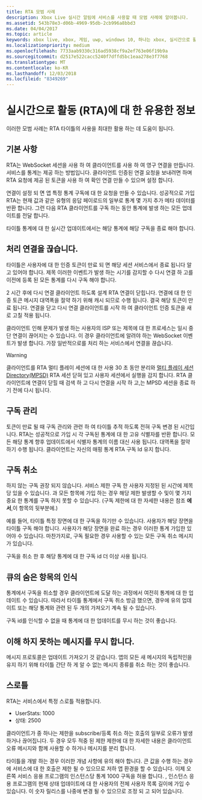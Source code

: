 ```yaml
---
title: RTA 모범 사례
description: Xbox Live 실시간 알림에 서비스를 사용할 때 모범 사례에 알아봅니다.
ms.assetid: 543b78e3-d06b-4969-95db-2cb996a8bbd3
ms.date: 04/04/2017
ms.topic: article
keywords: xbox live, xbox, 게임, uwp, windows 10, 하나는 xbox, 실시간으로 활동
ms.localizationpriority: medium
ms.openlocfilehash: 7733aab9330c316ad5938cf9a2ef763e06f19b9a
ms.sourcegitcommit: d2517e522cacc5240f7dffd5bc1eaa278e3f7768
ms.translationtype: MT
ms.contentlocale: ko-KR
ms.lasthandoff: 12/03/2018
ms.locfileid: "8349269"
---
```

# <a name="real-time-activity-rta-best-practices"></a>실시간으로 활동 (RTA)에 대 한 유용한 정보
이러한 모범 사례는 RTA 타이틀의 사용을 최대한 활용 하는 데 도움이 됩니다.


## <a name="the-basics"></a>기본 사항

RTA는 WebSocket 세션을 사용 하 여 클라이언트를 사용 하 여 영구 연결을 만듭니다. 서비스를 통계는 제공 하는 방법입니다. 클라이언트 인증된 연결 요청을 보내려면 하며 RTA 요청에 제공 된 토큰을 사용 하 여 확인 연결 만들 수 있으며 설정 합니다.

연결이 설정 되 면 앱 특정 통계 구독에 대 한 요청을 만들 수 있습니다. 성공적으로 가입 RTA는 현재 값과 같은 유형의 응답 페이로드의 일부로 통계 몇 가지 추가 메타 데이터를 반환 합니다. 그런 다음 RTA 클라이언트를 구독 하는 동안 통계에 발생 하는 모든 업데이트를 전달 합니다.

타이틀 통계에 대 한 실시간 업데이트에서는 해당 통계에 해당 구독을 종료 해야 합니다.


## <a name="handling-disconnects"></a>처리 연결을 끊습니다.

타이틀은 사용자에 대 한 인증 토큰이 만료 되 면 해당 세션 서비스에서 종료 됩니다 알고 있어야 합니다. 제목 이러한 이벤트가 발생 하는 시기를 감지할 수 다시 연결 하 고를 이전에 등록 된 모든 통계를 다시 구독 해야 합니다.

2 시간 후에 다시 연결 클라이언트 하도록 설계 RTA 연결이 닫힙니다. 연결에 대 한 인증 토큰 메시지 대역폭을 절약 하기 위해 캐시 되므로 수행 됩니다. 결국 해당 토큰이 만료 됩니다. 연결을 닫고 다시 연결 클라이언트를 시작 하 여 클라이언트 인증 토큰을 새로 고칠 적용 됩니다.

클라이언트 인해 문제가 발생 하는 사용자의 ISP 또는 제목에 대 한 프로세스는 일시 중단 연결이 끊어지는 수 있습니다. 이 경우 클라이언트에 알려야 하는 WebSocket 이벤트가 발생 합니다. 가장 일반적으로를 처리 하는 서비스에서 연결을 끊습니다.

> [!WARNING]
> 클라이언트를 RTA 멀티 플레이 세션에 대 한 사용 30 초 동안 분리와 [멀티 플레이 세션 Directory(MPSD)](../multiplayer/multiplayer-appendix/multiplayer-session-directory.md) RTA 세션 닫혀 있고 사용자 세션에서 실행을 감지 합니다. RTA 클라이언트에 연결이 닫힐 때 검색 하 고 다시 연결을 시작 하 고,는 MPSD 세션을 종료 하기 전에 다시 됩니다.

## <a name="managing-subscriptions"></a>구독 관리

토큰이 만료 될 때 구독 관리와 관련 하 여 타이틀 추적 하도록 전혀 구독 변경 된 시간입니다. RTA는 성공적으로 가입 시 각 구독된 통계에 대 한 고유 식별자를 반환 합니다. 모든 해당 통계 향후 업데이트에서 식별자 통계의 이름 대신 사용 됩니다. 대역폭을 절약 하기 수행 됩니다. 클라이언트는 자신의 매핑 통계 RTA 구독 Id 유지 합니다.


## <a name="unsubscribing"></a>구독 취소

하지 않는 구독 권장 되지 않습니다. 서비스 제한 구독 한 사용자 지정된 된 시간에 제목 당 있을 수 있습니다. 과 모든 항목에 가입 하는 경우 해당 제한 발생할 수 및이 몇 가지 중요 한 통계를 구독 하지 못할 수 있습니다. (구독 제한에 대 한 자세한 내용은 참조 **에서**,이 항목의 뒷부분에.)

예를 들어, 타이틀 특정 장면에 대 한 구독을 하기만 수 있습니다. 사용자가 해당 장면을 타이틀 구독 해야 합니다. 사용자가 해당 장면을 완료 하는 경우 이러한 통계 가입한 있어야 수 있습니다. 마찬가지로, 구독 필요한 경우 사용할 수 있는 모든 구독 취소 메시지가 있습니다.

구독을 취소 한 후 해당 통계에 대 한 구독 id 더 이상 사용 됩니다.


## <a name="awareness-of-latent-items-in-the-queue"></a>큐의 숨은 항목의 인식

통계에서 구독을 취소할 경우 클라이언트에 도달 하는 과정에서 여전히 통계에 대 한 업데이트 수 있습니다. 따라서 타이틀 통계에서 구독 취소 방금 했으면, 경우에 유의 업데이트 또는 해당 통계와 관련 된 두 개의 가져오기 계속 될 수 있습니다.

구독 id를 인식할 수 없을 때 통계에 대 한 업데이트를 무시 하는 것이 좋습니다.


## <a name="ignore-messages-you-do-not-understand"></a>이해 하지 못하는 메시지를 무시 합니다.

메시지 프로토콜은 업데이트 가져오기 것 같습니다. 앱의 모든 새 메시지의 독립적인을 유지 하기 위해 타이틀 간단 하 게 알 수 없는 메시지 종류를 취소 하는 것이 좋습니다.


## <a name="throttles"></a>스로틀

RTA는 서비스에서 특정 스로틀 적용합니다.

-   UserStats: 1000
-   상태: 2500

클라이언트가 중 하나는 제한을 subscribe/등록 취소 하는 호출의 일부로 오류가 발생 하거나 끊어집니다. 두 경우 모두 적중 된 제한 제한에 대 한 자세한 내용은 클라이언트 오류 메시지와 함께 사용할 수 하거나 메시지를 분리 합니다.

타이틀을 개발 하는 경우 이러한 개념 사항에 유의 해야 합니다. 큰 값을 수행 하는 경우에 서비스에 대 한 호출은 제한 될 수 있으므로 저하 앱 환경을 할 수 있습니다. 이제 오른쪽 서비스 응용 프로그램의 인스턴스당 통계 1000 구독을 허용 합니다. , 인스턴스 응용 프로그램의 현재 상태 업데이트에 대 한 사용자의 전체 사용자 목록 길이에 가입 수 있습니다. 이 숫자 릴리스를 나중에 변경 될 수 있으므로 조정 되 고 되어 있습니다.
